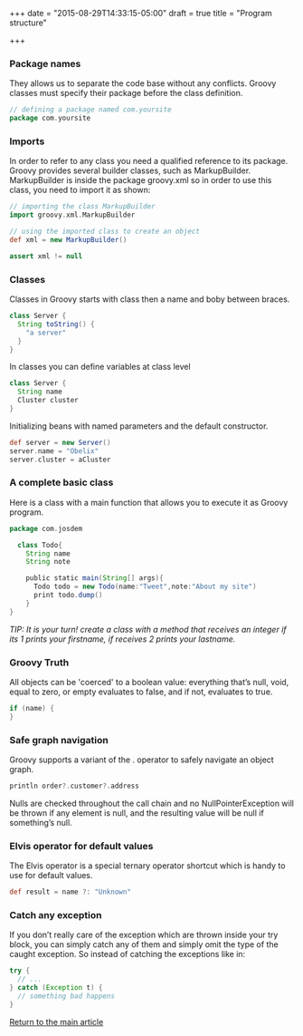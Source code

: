 +++
date = "2015-08-29T14:33:15-05:00"
draft = true
title = "Program structure"

+++

### Package names
They allows us to separate the code base without any conflicts. Groovy classes must specify their package before the class definition.

```groovy
// defining a package named com.yoursite
package com.yoursite
```

### Imports
In order to refer to any class you need a qualified reference to its package. Groovy provides several builder classes, such as MarkupBuilder. MarkupBuilder is inside the package groovy.xml so in order to use this class, you need to import it as shown:

```groovy
// importing the class MarkupBuilder
import groovy.xml.MarkupBuilder

// using the imported class to create an object
def xml = new MarkupBuilder()

assert xml != null
```

### Classes
Classes in Groovy starts with class then a name and boby between braces.

```groovy
class Server {
  String toString() {
    "a server"
  }
}
```

In classes you can define variables at class level

```groovy
class Server {
  String name
  Cluster cluster
}
```

Initializing beans with named parameters and the default constructor.

```groovy
def server = new Server()
server.name = "Obelix"
server.cluster = aCluster
```

### A complete basic class
Here is a class with a main function that allows you to execute it as Groovy program.

```groovy
package com.josdem

  class Todo{
    String name
    String note

    public static main(String[] args){
      Todo todo = new Todo(name:"Tweet",note:"About my site")
      print todo.dump()
    }
}
```

*TIP: It is your turn! create a class with a method that receives an integer if its 1 prints your firstname, if receives 2 prints your lastname.*

### Groovy Truth
All objects can be 'coerced' to a boolean value: everything that’s null, void, equal to zero, or empty evaluates to false, and if not, evaluates to true.

```groovy
if (name) {
}
```

### Safe graph navigation
Groovy supports a variant of the . operator to safely navigate an object graph.

```groovy
println order?.customer?.address
```

Nulls are checked throughout the call chain and no NullPointerException will be thrown if any element is null, and the resulting value will be null if something’s null.

### Elvis operator for default values
The Elvis operator is a special ternary operator shortcut which is handy to use for default values.

```groovy
def result = name ?: "Unknown"
```

### Catch any exception
If you don’t really care of the exception which are thrown inside your try block, you can simply catch any of them and simply omit the type of the caught exception. So instead of catching the exceptions like in:

```groovy
try {
  // ...
} catch (Exception t) {
  // something bad happens
}
```

[Return to the main article](/techtalk/groovy)
